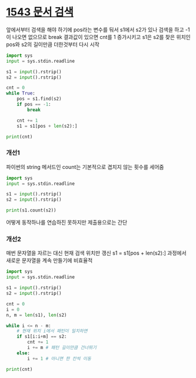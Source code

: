 # [1543 문서 검색](https://www.acmicpc.net/problem/1543)

앞에서부터 검색을 해야 하기에 pos라는 변수를 둬서
s1에서 s2가 있나 검색을 하고 -1이 나오면 없으므로 break
결과값이 있으면 cnt를 1 증가시키고
s1은 s2를 찾은 위치인 pos와 s2의 길이만큼 더한것부터 다시 시작

```python
import sys
input = sys.stdin.readline

s1 = input().rstrip()
s2 = input().rstrip()

cnt = 0
while True:
    pos = s1.find(s2)
    if pos == -1:
        break

    cnt += 1
    s1 = s1[pos + len(s2):]

print(cnt)
```

### 개선1

파이썬의 string 메서드인 count는 기본적으로 겹치지 않는 횟수를 세어줌

```python
import sys
input = sys.stdin.readline

s1 = input().rstrip()
s2 = input().rstrip()

print(s1.count(s2))
```

어떻게 동작하나를 연습하진 못하지만 제출용으로는 간단

### 개선2

매번 문자열을 자르는 대신 현재 검색 위치만 갱신
s1 = s1[pos + len(s2):] 과정에서 새로운 문자열을 계속 만들기에 비효율적

```python
import sys
input = sys.stdin.readline

s1 = input().rstrip()
s2 = input().rstrip()

cnt = 0
i = 0
n, m = len(s1), len(s2)

while i <= n - m:
    # 현재 위치 i에서 패턴이 일치하면
    if s1[i:i+m] == s2:
        cnt += 1
        i += m # 패턴 길이만큼 건너뛰기
    else:
        i += 1 # 아니면 한 칸씩 이동

print(cnt)
```
